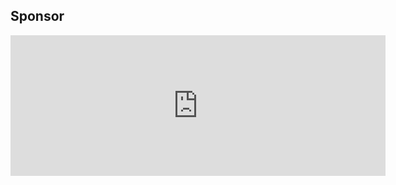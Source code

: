 ## Sponsor

<iframe src="https://github.com/sponsors/fundon/card" title="Sponsor fundon" height="225" width="600" style="border: 0;"></iframe>
